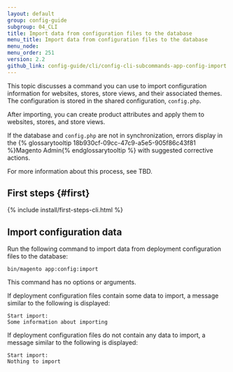 ```yaml
---
layout: default
group: config-guide 
subgroup: 04_CLI
title: Import data from configuration files to the database
menu_title: Import data from configuration files to the database
menu_node: 
menu_order: 251
version: 2.2
github_link: config-guide/cli/config-cli-subcommands-app-config-import.md
---
```


This topic discusses a command you can use to import configuration information for websites, stores, store views, and their associated themes. The configuration is stored in the shared configuration, `config.php`.

After importing, you can create product attributes and apply them to websites, stores, and store views. 

If the database and `config.php` are not in synchronization, errors display in the {% glossarytooltip 18b930cf-09cc-47c9-a5e5-905f86c43f81 %}Magento Admin{% endglossarytooltip %} with suggested corrective actions.

For more information about this process, see TBD.

## First steps {#first}
{% include install/first-steps-cli.html %}

## Import configuration data
Run the following command to import data from deployment configuration files to the database:

    bin/magento app:config:import

This command has no options or arguments.
    
If deployment configuration files contain some data to import, a message similar to the following is displayed:

    Start import:
    Some information about importing
    
If deployment configuration files do not contain any data to import, a message similar to the following is displayed:

    Start import:
    Nothing to import